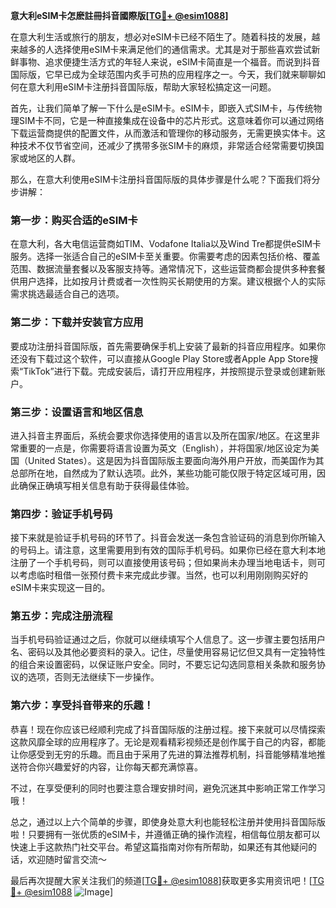 **意大利eSIM卡怎麽註冊抖音國際版[[TG💪+ @esim1088](https://t.me/s/esim1088)]**

在意大利生活或旅行的朋友，想必对eSIM卡已经不陌生了。随着科技的发展，越来越多的人选择使用eSIM卡来满足他们的通信需求。尤其是对于那些喜欢尝试新鲜事物、追求便捷生活方式的年轻人来说，eSIM卡简直是一个福音。而说到抖音国际版，它早已成为全球范围内炙手可热的应用程序之一。今天，我们就来聊聊如何在意大利用eSIM卡注册抖音国际版，帮助大家轻松搞定这一问题。

首先，让我们简单了解一下什么是eSIM卡。eSIM卡，即嵌入式SIM卡，与传统物理SIM卡不同，它是一种直接集成在设备中的芯片形式。这意味着你可以通过网络下载运营商提供的配置文件，从而激活和管理你的移动服务，无需更换实体卡。这种技术不仅节省空间，还减少了携带多张SIM卡的麻烦，非常适合经常需要切换国家或地区的人群。

那么，在意大利使用eSIM卡注册抖音国际版的具体步骤是什么呢？下面我们将分步讲解：

### 第一步：购买合适的eSIM卡

在意大利，各大电信运营商如TIM、Vodafone Italia以及Wind Tre都提供eSIM卡服务。选择一张适合自己的eSIM卡至关重要。你需要考虑的因素包括价格、覆盖范围、数据流量套餐以及客服支持等。通常情况下，这些运营商都会提供多种套餐供用户选择，比如按月计费或者一次性购买长期使用的方案。建议根据个人的实际需求挑选最适合自己的选项。

### 第二步：下载并安装官方应用

要成功注册抖音国际版，首先需要确保手机上安装了最新的抖音应用程序。如果你还没有下载过这个软件，可以直接从Google Play Store或者Apple App Store搜索“TikTok”进行下载。完成安装后，请打开应用程序，并按照提示登录或创建新账户。

### 第三步：设置语言和地区信息

进入抖音主界面后，系统会要求你选择使用的语言以及所在国家/地区。在这里非常重要的一点是，你需要将语言设置为英文（English），并将国家/地区设定为美国（United States）。这是因为抖音国际版主要面向海外用户开放，而美国作为其总部所在地，自然成为了默认选项。此外，某些功能可能仅限于特定区域可用，因此确保正确填写相关信息有助于获得最佳体验。

### 第四步：验证手机号码

接下来就是验证手机号码的环节了。抖音会发送一条包含验证码的消息到你所输入的号码上。请注意，这里需要用到有效的国际手机号码。如果你已经在意大利本地注册了一个手机号码，则可以直接使用该号码；但如果尚未办理当地电话卡，则可以考虑临时租借一张预付费卡来完成此步骤。当然，也可以利用刚刚购买好的eSIM卡来实现这一目的。

### 第五步：完成注册流程

当手机号码验证通过之后，你就可以继续填写个人信息了。这一步骤主要包括用户名、密码以及其他必要资料的录入。记住，尽量使用容易记忆但又具有一定独特性的组合来设置密码，以保证账户安全。同时，不要忘记勾选同意相关条款和服务协议的选项，否则无法继续下一步操作。

### 第六步：享受抖音带来的乐趣！

恭喜！现在你应该已经顺利完成了抖音国际版的注册过程。接下来就可以尽情探索这款风靡全球的应用程序了。无论是观看精彩视频还是创作属于自己的内容，都能让你感受到无穷的乐趣。而且由于采用了先进的算法推荐机制，抖音能够精准地推送符合你兴趣爱好的内容，让你每天都充满惊喜。

不过，在享受便利的同时也要注意合理安排时间，避免沉迷其中影响正常工作学习哦！

总之，通过以上六个简单的步骤，即使身处意大利也能轻松注册并使用抖音国际版啦！只要拥有一张优质的eSIM卡，并遵循正确的操作流程，相信每位朋友都可以快速上手这款热门社交平台。希望这篇指南对你有所帮助，如果还有其他疑问的话，欢迎随时留言交流～ 

最后再次提醒大家关注我们的频道[[TG💪+ @esim1088](https://t.me/s/esim1088)]获取更多实用资讯吧！[[TG💪+ @esim1088](https://t.me/s/esim1088) ![Image](https://i.postimg.cc/4NQfJmqS/Snipaste-2025-05-13-00-14-12.png)]